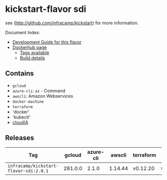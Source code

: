 
# kickstart-flavor sdi 

see (http://github.com/infracamp/kickstart) for more information.

Document Index:

- [Development Guide for this flavor](BUILD_README.md)
- [Dockerhub page](https://hub.docker.com/r/infracamp/kickstart-flavor-sdi/)
    - [Tags available](https://hub.docker.com/r/infracamp/kickstart-flavor-sdi/tags/)
    - [Build details](https://hub.docker.com/r/infracamp/kickstart-flavor-sdi/builds/)


## Contains

- `gcloud`
- `azure-cli`: `az` - Command
- `awscli`: Amazon Webservices
- `docker-machine`
- `terraform`
- 'docker'
- 'kubectl'
- [cloudIA](https://cloudia.infracamp.org)

## Releases

| Tag                                     | gcloud      | azure-cli | awscli    | terraform | date      |
|-----------------------------------------|-------------|-----------|-----------|-----------|-----------|
| `infracamp/kickstart-flavor-sdi:2.0.1`  | 281.0.0     | 2.1.0     | 1.14.44   | v0.12.20  | 02/2020   |